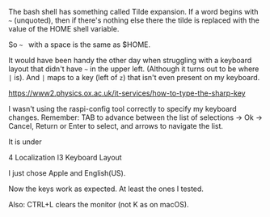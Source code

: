The bash shell has something called Tilde expansion.  If a word begins with ``~`` (unquoted), then if there's nothing else there the tilde is replaced with the value of the HOME shell variable.

So ``~ `` with a space is the same as $HOME.

It would have been handy the other day when struggling with a keyboard layout that didn't have ``~`` in the upper left.  (Although it turns out to be where ``|`` is).  And ``|`` maps to a key (left of ``z``) that isn't even present on my keyboard.

https://www2.physics.ox.ac.uk/it-services/how-to-type-the-sharp-key

I wasn't using the raspi-config tool correctly to specify my keyboard changes.  Remember:  TAB to advance between the list of selections -> Ok -> Cancel, Return or Enter to select, and arrows to navigate the list.

It is under

4 Localization
  I3 Keyboard Layout

I just chose Apple and English(US).

Now the keys work as expected.  At least the ones I tested.

Also:  CTRL+L clears the monitor (not K as on macOS).
